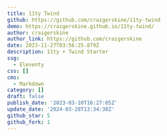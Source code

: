 ```yaml
---
title: 11ty Twind
github: https://github.com/craigerskine/11ty-twind
demo: https://craigerskine.github.io/11ty-twind/
author: craigerskine
author_link: https://github.com/craigerskine
date: 2023-11-27T03:56:25.879Z
description: 11ty + Twind Starter
ssg:
  - Eleventy
css: []
cms:
  - Markdown
category: []
draft: false
publish_date: '2023-03-10T16:27:05Z'
update_date: '2024-03-28T13:34:38Z'
github_star: 5
github_fork: 1
---
```

